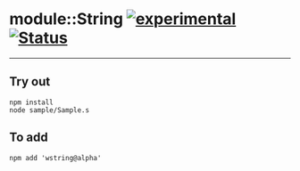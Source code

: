 
# module::String [![experimental](https://img.shields.io/badge/stability-experimental-orange.svg)](https://github.com/emersion/stability-badges#experimental) [![Status](https://github.com/Wandalen/wString/workflows/Test/badge.svg)](https://github.com/Wandalen/wString/actions?query=workflow%3ATest)

___

## Try out
```
npm install
node sample/Sample.s
```

## To add
```
npm add 'wstring@alpha'
```

